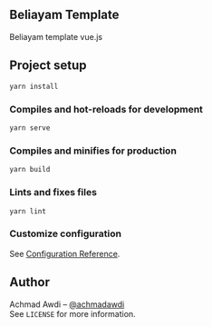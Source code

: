## Beliayam Template
Beliayam template vue.js

## Project setup
```
yarn install
```

### Compiles and hot-reloads for development
```
yarn serve
```

### Compiles and minifies for production
```
yarn build
```

### Lints and fixes files
```
yarn lint
```

### Customize configuration
See [Configuration Reference](https://cli.vuejs.org/config/).

## Author
Achmad Awdi – [@achmadawdi](https://www.instagram.com/achmad_awdi)
<br>
See ``LICENSE`` for more information.
